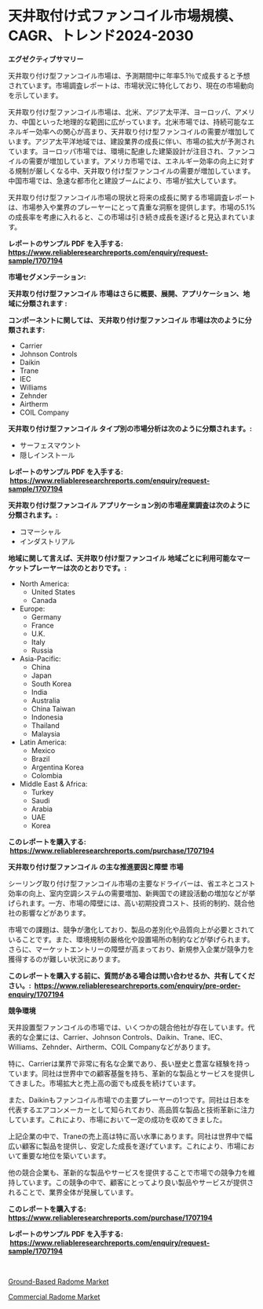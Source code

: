 <p><h1>天井取付け式ファンコイル市場規模、CAGR、トレンド2024-2030</h1></p><p><strong>エグゼクティブサマリー</strong></p>
<p><p>天井取り付け型ファンコイル市場は、予測期間中に年率5.1％で成長すると予想されています。市場調査レポートは、市場状況に特化しており、現在の市場動向を示しています。</p><p>天井取り付け型ファンコイル市場は、北米、アジア太平洋、ヨーロッパ、アメリカ、中国といった地理的な範囲に広がっています。北米市場では、持続可能なエネルギー効率への関心が高まり、天井取り付け型ファンコイルの需要が増加しています。アジア太平洋地域では、建設業界の成長に伴い、市場の拡大が予測されています。ヨーロッパ市場では、環境に配慮した建築設計が注目され、ファンコイルの需要が増加しています。アメリカ市場では、エネルギー効率の向上に対する規制が厳しくなる中、天井取り付け型ファンコイルの需要が増加しています。中国市場では、急速な都市化と建設ブームにより、市場が拡大しています。</p><p>天井取り付け型ファンコイル市場の現状と将来の成長に関する市場調査レポートは、市場参入や業界のプレーヤーにとって貴重な洞察を提供します。市場の5.1%の成長率を考慮に入れると、この市場は引き続き成長を遂げると見込まれています。</p></p>
<p><strong>レポートのサンプル PDF を入手する: <a href="https://www.reliableresearchreports.com/enquiry/request-sample/1707194">https://www.reliableresearchreports.com/enquiry/request-sample/1707194</a></strong></p>
<p><strong>市場セグメンテーション:</strong></p>
<p><strong> 天井取り付け型ファンコイル 市場はさらに概要、展開、アプリケーション、地域に分類されます :</strong></p>
<p><strong>コンポーネントに関しては、 天井取り付け型ファンコイル 市場は次のように分類されます: &nbsp;</strong></p>
<p><ul><li>Carrier</li><li>Johnson Controls</li><li>Daikin</li><li>Trane</li><li>IEC</li><li>Williams</li><li>Zehnder</li><li>Airtherm</li><li>COIL Company</li></ul></p>
<p><strong> 天井取り付け型ファンコイル タイプ別の市場分析は次のように分類されます。:</strong></p>
<p><ul><li>サーフェスマウント</li><li>隠しインストール</li></ul></p>
<p><strong>レポートのサンプル PDF を入手する: &nbsp;<a href="https://www.reliableresearchreports.com/enquiry/request-sample/1707194">https://www.reliableresearchreports.com/enquiry/request-sample/1707194</a></strong></p>
<p><strong> 天井取り付け型ファンコイル アプリケーション別の市場産業調査は次のように分類されます。:</strong></p>
<p><ul><li>コマーシャル</li><li>インダストリアル</li></ul></p>
<p><strong>地域に関して言えば、天井取り付け型ファンコイル 地域ごとに利用可能なマーケットプレーヤーは次のとおりです。:</strong></p>
<p><ul>
    <li>
        North America:
        <ul>
            <li>United States</li>
            <li>Canada</li>
        </ul>
    </li>
    <li>
        Europe:
        <ul>
            <li>Germany</li>
            <li>France</li>
            <li>U.K.</li>
            <li>Italy</li>
            <li>Russia</li>
        </ul>
    </li>
    <li>
        Asia-Pacific:
        <ul>
            <li>China</li>
            <li>Japan</li>
            <li>South Korea</li>
            <li>India</li>
            <li>Australia</li>
            <li>China Taiwan</li>
            <li>Indonesia</li>
            <li>Thailand</li>
            <li>Malaysia</li>
        </ul>
    </li>
    <li>
        Latin America:
        <ul>
            <li>Mexico</li>
            <li>Brazil</li>
            <li>Argentina Korea</li>
            <li>Colombia</li>
        </ul>
    </li>
    <li>
        Middle East & Africa:
        <ul>
            <li>Turkey</li>
            <li>Saudi</li>
            <li>Arabia</li>
            <li>UAE</li>
            <li>Korea</li>
        </ul>
    </li>
    </ul></p>
<p><strong>このレポートを購入する: &nbsp;<a href="https://www.reliableresearchreports.com/purchase/1707194">https://www.reliableresearchreports.com/purchase/1707194</a></strong></p>
<p><strong>天井取り付け型ファンコイル の主な推進要因と障壁 市場</strong></p>
<p><p>シーリング取り付け型ファンコイル市場の主要なドライバーは、省エネとコスト効率の向上、室内空調システムの需要増加、新興国での建設活動の増加などが挙げられます。一方、市場の障壁には、高い初期投資コスト、技術的制約、競合他社の影響などがあります。</p><p>市場での課題は、競争が激化しており、製品の差別化や品質向上が必要とされていることです。また、環境規制の厳格化や設置場所の制約などが挙げられます。さらに、マーケットエントリーの障壁が高まっており、新規参入企業が競争力を獲得するのが難しい状況にあります。</p></p>
<p><strong>このレポートを購入する前に、質問がある場合は問い合わせるか、共有してください。:&nbsp; <a href="https://www.reliableresearchreports.com/enquiry/pre-order-enquiry/1707194">https://www.reliableresearchreports.com/enquiry/pre-order-enquiry/1707194</a></strong></p>
<p><strong>競争環境</strong></p>
<p><p>天井設置型ファンコイルの市場では、いくつかの競合他社が存在しています。代表的な企業には、Carrier、Johnson Controls、Daikin、Trane、IEC、Williams、Zehnder、Airtherm、COIL Companyなどがあります。</p><p>特に、Carrierは業界で非常に有名な企業であり、長い歴史と豊富な経験を持っています。同社は世界中での顧客基盤を持ち、革新的な製品とサービスを提供してきました。市場拡大と売上高の面でも成長を続けています。</p><p>また、Daikinもファンコイル市場での主要プレーヤーの1つです。同社は日本を代表するエアコンメーカーとして知られており、高品質な製品と技術革新に注力しています。これにより、市場において一定の成功を収めてきました。</p><p>上記企業の中で、Traneの売上高は特に高い水準にあります。同社は世界中で幅広い顧客に製品を提供し、安定した成長を遂げています。これにより、市場において重要な地位を築いています。</p><p>他の競合企業も、革新的な製品やサービスを提供することで市場での競争力を維持しています。この競争の中で、顧客にとってより良い製品やサービスが提供されることで、業界全体が発展しています。</p></p>
<p><strong>このレポートを購入する: &nbsp; <a href="https://www.reliableresearchreports.com/purchase/1707194">https://www.reliableresearchreports.com/purchase/1707194</a></strong></p>
<p><strong>レポートのサンプル PDF を入手する: &nbsp;<a href="https://www.reliableresearchreports.com/enquiry/request-sample/1707194">https://www.reliableresearchreports.com/enquiry/request-sample/1707194</a></strong><strong></strong></p>
<p>&nbsp;</p>
<p><p><a href="https://circular-yam-9b9.notion.site/Ground-Based-Radome-Market-Provides-Detailed-Segmentation-of-this-Market-based-on-Type-Application--6d9b6ecf62634e008f27623353adcf69">Ground-Based Radome Market</a></p><p><a href="https://cedar-agate-3da.notion.site/Insights-into-Commercial-Radome-Market-Size-Analysing-Market-Share-Trends-and-Growth-from-2024-to-805cb517a31343ca9e3acd50397c884c">Commercial Radome Market</a></p></p>